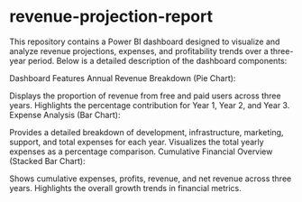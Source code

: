 # revenue-projection-report

This repository contains a Power BI dashboard designed to visualize and analyze revenue projections, expenses, and profitability trends over a three-year period. Below is a detailed description of the dashboard components:

Dashboard Features
Annual Revenue Breakdown (Pie Chart):

Displays the proportion of revenue from free and paid users across three years.
Highlights the percentage contribution for Year 1, Year 2, and Year 3.
Expense Analysis (Bar Chart):

Provides a detailed breakdown of development, infrastructure, marketing, support, and total expenses for each year.
Visualizes the total yearly expenses as a percentage comparison.
Cumulative Financial Overview (Stacked Bar Chart):

Shows cumulative expenses, profits, revenue, and net revenue across three years.
Highlights the overall growth trends in financial metrics.
